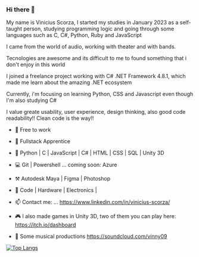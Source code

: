 ### Hi there 👋

My name is Vinicius Scorza, I started my studies in January 2023 as a self-taught person, studying programming logic and going through some languages such as C, C#, Python, Ruby and JavaScript

I came from the world of audio, working with theater and with bands.

Tecnologies are awesome and its difficult to me to found something that i don't enjoy in this world

I joined a freelance project working with C# .NET Framework 4.8.1, which made me learn about the amazing .NET ecosystem

Currently, i'm focusing on learning Python, CSS and Javascript even though I'm also studying C#

I value greate usability, user experience, design thinking, also good code readability!! Clean code is the way!! 

- 🔭 Free to work
- 🌱 Fullstack Apprentice
- 📶 Python | C | JavaScript | C# | HTML | CSS | SQL | Unity 3D
- 💻 Git | Powershell ... coming soon: Azure
- ⚒️ Autodesk Maya | Figma | Photoshop
- 💌 Code | Hardware | Electronics | 
- 📫 Contact me: ... https://www.linkedin.com/in/vinicius-scorza/

- 🎮 I also made games in Unity 3D, two of them you can play here:
https://itch.io/dashboard

- 🎹 Some musical productions
https://soundcloud.com/vinny09

[![Top Langs](https://github-readme-stats.vercel.app/api/top-langs/?username=vscorza0093&layout=compact)](https://github.com/vscorza0093/github-readme-stats)


